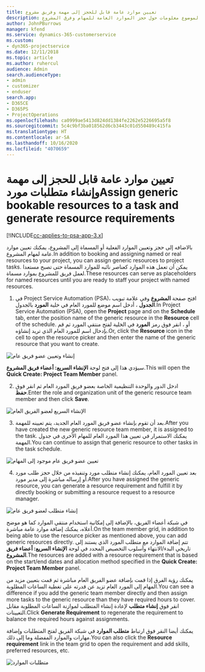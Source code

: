 ```yaml
---
title: تعيين موارد عامة قابل للحجز إلى مهمة وفريق مشروع
description: يوفر هذا الموضوع معلومات حول حجز الموارد العامة للمهام وفرق المشروع.
author: JohnPBurrows
manager: kfend
ms.service: dynamics-365-customerservice
ms.custom:
- dyn365-projectservice
ms.date: 12/11/2018
ms.topic: article
ms.author: ruhercul
audience: Admin
search.audienceType:
- admin
- customizer
- enduser
search.app:
- D365CE
- D365PS
- ProjectOperations
ms.openlocfilehash: ca0999ae5413d824dd1384fe2262e5226695a5f8
ms.sourcegitcommit: 5c4c9bf3ba018562d6cb3443c01d550489c415fa
ms.translationtype: HT
ms.contentlocale: ar-SA
ms.lasthandoff: 10/16/2020
ms.locfileid: "4070659"
---
```

# <a name="assign-generic-bookable-resources-to-a-task-and-generate-resource-requirements"></a><span data-ttu-id="7a593-103">تعيين موارد عامة قابل للحجز إلى مهمة وإنشاء متطلبات مورد</span><span class="sxs-lookup"><span data-stu-id="7a593-103">Assign generic bookable resources to a task and generate resource requirements</span></span> 

[!INCLUDE[cc-applies-to-psa-app-3.x](../includes/cc-applies-to-psa-app-3x.md)]

<span data-ttu-id="7a593-104">بالاضافه إلى حجز وتعيين الموارد الفعلية أو المسماة إلى المشروع، يمكنك تعيين موارد عامة لمهام المشروع.</span><span class="sxs-lookup"><span data-stu-id="7a593-104">In addition to booking and assigning named or real resources to your project, you can assign generic resources to project tasks.</span></span> <span data-ttu-id="7a593-105">يمكن أن تعمل هذه الموارد كعناصر نائبه للموارد المسماة حتى تصبح مستعدا لعمل فريق للمشروع بموارد مسماة.</span><span class="sxs-lookup"><span data-stu-id="7a593-105">These resources can serve as placeholders for named resources until you are ready to staff your project with named resources.</span></span> 

1. <span data-ttu-id="7a593-106">في Project Service Automation (PSA)، افتح صفحة **المشروع** وفي علامة تبويب **الجدول** ، أدخل اسم موضع للمورد العام في خلية **المورد** بالجدول.</span><span class="sxs-lookup"><span data-stu-id="7a593-106">In Project Service Automation (PSA), open the **Project** page and on the **Schedule** tab, enter the position name of the generic resource in the **Resource** cell of the schedule.</span></span> <span data-ttu-id="7a593-107">أو ، انقر فوق رمز **المورد** في الخلية لفتح منتقي المورد ثم قم بإدخال اسم للمورد العام الذي تريد إنشاؤه.</span><span class="sxs-lookup"><span data-stu-id="7a593-107">Or, click the **Resource** icon in the cell to open the resource picker and then enter the name of the generic resource that you want to create.</span></span>

![إنشاء وتعيين عضو فريق عام](media/RM-how-to-9.png)

<span data-ttu-id="7a593-109">سيؤدي هذا إلى فتح لوحة **الإنشاء السريع: أعضاء فريق المشروع**.</span><span class="sxs-lookup"><span data-stu-id="7a593-109">This will open the **Quick Create: Project Team Member** panel.</span></span> 

2. <span data-ttu-id="7a593-110">ادخل الدور والوحدة التنظيمية الخاصة بعضو فريق المورد العام ثم انقر فوق **حفظ**.</span><span class="sxs-lookup"><span data-stu-id="7a593-110">Enter the role and organization unit of the generic resource team member and then click **Save**.</span></span>

![الإنشاء السريع لعضو الفريق العام](media/RM-how-to-10.png)

3. <span data-ttu-id="7a593-112">بعد أن تقوم بإنشاء عضو فريق المورد العام الجديد، يتم تعيينه للمهمة.</span><span class="sxs-lookup"><span data-stu-id="7a593-112">After you have created the new generic resource team member, it is assigned to the task.</span></span> <span data-ttu-id="7a593-113">يمكنك الاستمرار في تعيين هذا المورد العام للمهام الأخرى في جدول المهمة.</span><span class="sxs-lookup"><span data-stu-id="7a593-113">You can continue to assign that generic resource to other tasks in the task schedule.</span></span>

![تعيين عضو فريق عام موجود إلى المهام](media/RM-how-to-11.png)

4. <span data-ttu-id="7a593-115">بعد تعيين المورد العام، يمكنك إنشاء متطلب مورد وتنفيذه من خلال حجز طلب مورد أو إرساله مباشرة إلى مدير مورد.</span><span class="sxs-lookup"><span data-stu-id="7a593-115">After you have assigned the generic resource, you can generate a resource requirement and fulfill it by directly booking or submitting a resource request to a resource manager.</span></span>

![إنشاء متطلب لعضو فريق عام](media/RM-how-to-12.png)

<span data-ttu-id="7a593-117">في شبكة أعضاء الفريق، بالإضافة إلى إمكانية استخدام منتقي الموارد كما هو موضح أعلاه، يمكنك إضافة موارد عامة مباشرة.</span><span class="sxs-lookup"><span data-stu-id="7a593-117">On the team member grid, in addition to being able to use the resource picker as mentioned above, you can add generic resources directly.</span></span> <span data-ttu-id="7a593-118">تتم إضافة الموارد مع متطلب المورد الذي يستند إلى تاريخي البدء/الانتهاء وأسلوب التخصيص المحدد في لوحة **الإنشاء السريع: أعضاء فريق المشروع**.</span><span class="sxs-lookup"><span data-stu-id="7a593-118">The resources are added with a resource requirement that is based on the start/end dates and allocation method specified in the **Quick Create: Project Team Member** panel.</span></span>

<span data-ttu-id="7a593-119">يمكنك رؤية الفرق إذا قمت بإضافة عضو الفريق العام مباشرة ثم قمت بتعيين مزيد من المهام إلى المورد العام تزيد عن قدرته على تغطية الساعات المطلوبة.</span><span class="sxs-lookup"><span data-stu-id="7a593-119">You can see a difference if you add the generic team member directly and then assign more tasks to the generic resource than they have required hours to cover.</span></span> <span data-ttu-id="7a593-120">انقر فوق **إنشاء متطلب** لإعادة إنشاء المتطلب لموازنة الساعات المطلوبة مقابل التعيينات.</span><span class="sxs-lookup"><span data-stu-id="7a593-120">Click **Generate Requirement** to regenerate the requirement to balance the required hours against assignments.</span></span>

<span data-ttu-id="7a593-121">يمكنك أيضا النقر فوق ارتباط **متطلب الموارد** في شبكة الفريق لفتح المتطلبات وإضافة مهارات والموارد المفضلة وما إلى ذلك.</span><span class="sxs-lookup"><span data-stu-id="7a593-121">You can also click the **Resource requirement** link in the team grid to open the requirement and add skills, preferred resources, etc.</span></span>

![متطلبات الموارد](media/RM-how-to-13.png)

